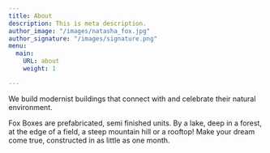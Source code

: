 ```yaml
---
title: About
description: This is meta description.
author_image: "/images/natasha_fox.jpg"
author_signature: "/images/signature.png"
menu:
  main:
    URL: about
    weight: 1

---
```

We build modernist buildings that connect with and celebrate their natural environment. 

Fox Boxes are prefabricated, semi finished units. By a lake, deep in a forest, at the edge of a field, a steep mountain hill or a rooftop! Make your dream come true, constructed in as little as one month.